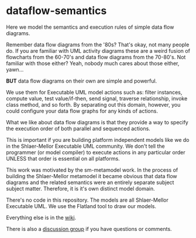 # dataflow-semantics
Here we model the semantics and execution rules of simple data flow diagrams.

Remember data flow diagrams from the '80s? That's okay, not many people do.
If you are familiar with UML activity diagrams these are a weird fusion of flowcharts from the 60-70's and data flow diagrams from the 70-80's.
Not familiar with those either? Yeah, nobody much cares about those either, yawn...

**BUT** data flow diagrams on their own are simple and powerful.

We use them for Executable UML model actions such as: filter instances, compute value, test value/if-then, send signal, traverse relationship, invoke class method, and so forth. By separating out this domain, however, you could configure your data flow graphs for any kinds of actions.

What we like about data flow diagrams is that they provide a way to specify the execution order of both parallel and sequenced actions.

This is important if you are building platform independent models like we do in the Shlaer-Mellor Executable UML community.
We don't tell the programmer (or model compiler) to execute actions in any particular order UNLESS that order is essential on all platforms.

This work was motivated by the sm-metamodel work. In the process of building the Shlaer-Mellor metamodel it became obvious that data flow diagrams and the related semantics were an entirely separate subject subject matter. Therefore, it is it's own distinct model domain.

There's no code in this repository. The models are all Shlaer-Mellor Executable UML. We use the Flatland tool to draw our models.

Everything else is in the [wiki](https://github.com/modelint/dataflow-semantics/wiki).

There is also a [discussion group](https://github.com/modelint/dataflow-semantics/discussions) if you have questions or comments.
